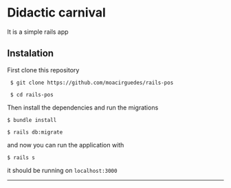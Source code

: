# Didactic carnival

It is a simple rails app

## Instalation

First clone this repository

```
 $ git clone https://github.com/moacirguedes/rails-pos

 $ cd rails-pos

```

Then install the dependencies and run the migrations

```
$ bundle install

$ rails db:migrate
```

and now you can run the application with

```
$ rails s
```

it should be running on ```localhost:3000```

____________________________


